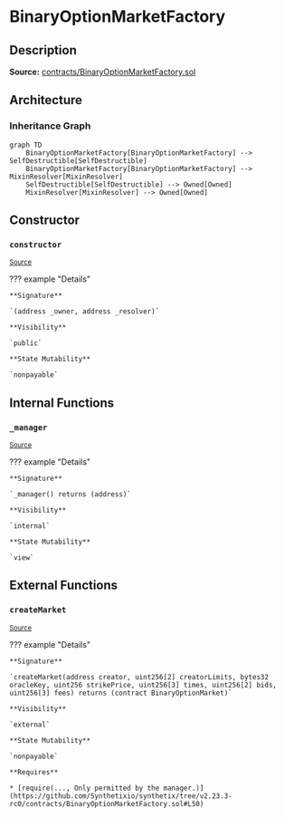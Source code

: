 # BinaryOptionMarketFactory

## Description

**Source:** [contracts/BinaryOptionMarketFactory.sol](https://github.com/Synthetixio/synthetix/tree/v2.23.3-rc0/contracts/BinaryOptionMarketFactory.sol)

## Architecture

### Inheritance Graph

```mermaid
graph TD
    BinaryOptionMarketFactory[BinaryOptionMarketFactory] --> SelfDestructible[SelfDestructible]
    BinaryOptionMarketFactory[BinaryOptionMarketFactory] --> MixinResolver[MixinResolver]
    SelfDestructible[SelfDestructible] --> Owned[Owned]
    MixinResolver[MixinResolver] --> Owned[Owned]

```

## Constructor

### `constructor`

<sub>[Source](https://github.com/Synthetixio/synthetix/tree/v2.23.3-rc0/contracts/BinaryOptionMarketFactory.sol#L23)</sub>

??? example "Details"

    **Signature**

    `(address _owner, address _resolver)`

    **Visibility**

    `public`

    **State Mutability**

    `nonpayable`

## Internal Functions

### `_manager`

<sub>[Source](https://github.com/Synthetixio/synthetix/tree/v2.23.3-rc0/contracts/BinaryOptionMarketFactory.sol#L34)</sub>

??? example "Details"

    **Signature**

    `_manager() returns (address)`

    **Visibility**

    `internal`

    **State Mutability**

    `view`

## External Functions

### `createMarket`

<sub>[Source](https://github.com/Synthetixio/synthetix/tree/v2.23.3-rc0/contracts/BinaryOptionMarketFactory.sol#L40)</sub>

??? example "Details"

    **Signature**

    `createMarket(address creator, uint256[2] creatorLimits, bytes32 oracleKey, uint256 strikePrice, uint256[3] times, uint256[2] bids, uint256[3] fees) returns (contract BinaryOptionMarket)`

    **Visibility**

    `external`

    **State Mutability**

    `nonpayable`

    **Requires**

    * [require(..., Only permitted by the manager.)](https://github.com/Synthetixio/synthetix/tree/v2.23.3-rc0/contracts/BinaryOptionMarketFactory.sol#L50)

